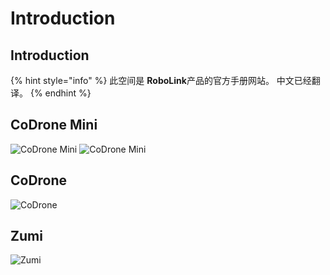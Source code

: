 # Introduction

## Introduction

{% hint style="info" %}
此空间是 **RoboLink**产品的官方手册网站。 中文已经翻译。
{% endhint %}

## CoDrone Mini

![CoDrone Mini](.gitbook/assets/001.jpg) ![CoDrone Mini](.gitbook/assets/002.jpg)

## CoDrone

![CoDrone](.gitbook/assets/003.jpg)

## Zumi

![Zumi](.gitbook/assets/004.jpg)

